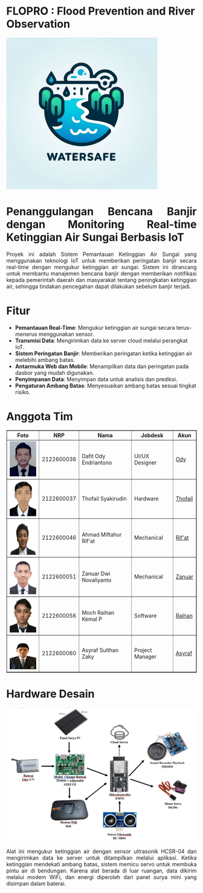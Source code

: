 # FLOPRO : Flood Prevention and River Observation
<!DOCTYPE html>
<html lang="id">
<head>
    <meta charset="UTF-8">
    <meta name="viewport" content="width=device-width, initial-scale=1.0">
    <meta http-equiv="X-UA-Compatible" content="ie=edge">
    <img src= "https://github.com/RaihanKP10/FLOPRO-Flood-Prevention-and-River-Observation/blob/main/Assets/logo%20watersafe.jpg"  width = 400 align-items = center>

</head>
    <div align="justify">
        <h1>Penanggulangan Bencana Banjir dengan Monitoring Real-time Ketinggian Air Sungai Berbasis IoT</h1>
        <p>Proyek ini adalah Sistem Pemantauan Ketinggian Air Sungai yang menggunakan teknologi IoT untuk memberikan peringatan banjir secara real-time dengan mengukur ketinggian air sungai. Sistem ini dirancang untuk membantu manajemen bencana banjir dengan memberikan notifikasi kepada pemerintah daerah dan masyarakat tentang peningkatan ketinggian air, sehingga tindakan pencegahan dapat dilakukan sebelum banjir terjadi.</p>
    </div>
    <div>
        <h1>Fitur</h1>
        <ul>
            <li><b>Pemantauan Real-Time</b>: Mengukur ketinggian air sungai secara terus-menerus menggunakan sensor.</li>
            <li><b>Transmisi Data</b>: Mengirimkan data ke server cloud melalui perangkat IoT.</li>
            <li><b>Sistem Peringatan Banjir</b>: Memberikan peringatan ketika ketinggian air melebihi ambang batas.</li>
            <li><b>Antarmuka Web dan Mobile</b>: Menampilkan data dan peringatan pada dasbor yang mudah digunakan.</li>
            <li><b>Penyimpanan Data</b>: Menyimpan data untuk analisis dan prediksi.</li>
            <li><b>Pengaturan Ambang Batas</b>: Menyesuaikan ambang batas sesuai tingkat risiko.</li>
        </ul>
    </div>
    <div>
        <h1>Anggota Tim</h1>
        <table style="width:100%" border="1px" cellspacing="0" cellpadding="10">
            <tr>
                <th>Foto</th>
                <th>NRP</th>
                <th>Nama</th>
                <th>Jobdesk</th>
                <th>Akun</th>
            </tr>
            <tr>
                <td align="center"><img src="https://github.com/RaihanKP10/FLOPRO-Flood-Prevention-and-River-Observation/blob/main/Assets/Screenshot%202024-10-28%20101007.png" alt="Foto Ody" width="100"></td>
                <td>2122600036</td>
                <td>Dafit Ody Endriantono</td>
                <td>UI/UX Designer</td>
                <td><a href="https://github.com/DafitOdy-In">Ody</a></td>
            </tr>
            <tr>
                <td align="center"><img src="https://github.com/RaihanKP10/FLOPRO-Flood-Prevention-and-River-Observation/blob/main/Assets/Screenshot%202024-10-28%20101120.png" alt="Foto Thofail" width="100"></td>
                <td>2122600037</td>
                <td>Thofail Syakirudin</td>
                <td>Hardware</td>
                <td><a href="https://github.com/DzavanTS">Thofail</a></td>
            </tr>
            <tr>
                <td align="center"><img src="https://github.com/RaihanKP10/FLOPRO-Flood-Prevention-and-River-Observation/blob/main/Assets/Screenshot%202024-10-28%20101217.png" alt="Foto Rif'at" width="100"></td>
                <td>2122600046</td>
                <td>Ahmad Miftahur Rif'at</td>
                <td>Mechanical</td>
                <td><a href="#">Rif'at</a></td>
            </tr>
            <tr>
                <td align="center"><img src="https://github.com/RaihanKP10/FLOPRO-Flood-Prevention-and-River-Observation/blob/main/Assets/Screenshot%202024-10-28%20101243.png" alt="Foto Zanuar" width="100"></td>
                <td>2122600051</td>
                <td>Zanuar Dwi Novaliyanto</td>
                <td>Mechanical</td>
                <td><a href="https://github.com/ZanuarDwiNovaliyanto">Zanuar</a></td>
            </tr>
            <tr>
                <td align="center"><img src="https://github.com/RaihanKP10/FLOPRO-Flood-Prevention-and-River-Observation/blob/main/Assets/Screenshot%202024-10-28%20101315.png" alt="Foto Raihan" width="100"></td>
                <td>2122600056</td>
                <td>Moch Raihan Kemal P</td>
                <td>Software</td>
                <td><a href="https://github.com/RaihanKP10">Raihan</a></td>
            </tr>
            <tr>
                <td align="center"><img src="https://github.com/RaihanKP10/FLOPRO-Flood-Prevention-and-River-Observation/blob/main/Assets/Screenshot%202024-10-28%20101343.png" alt="Foto Asyraf" width="100"></td>
                <td>2122600060</td>
                <td>Asyraf Sulthan Zaky</td>
                <td>Project Manager</td>
                <td><a href="https://github.com/AsyrafSinclair">Asyraf</a></td>
            </tr>
        </table>
    </div>
    <div align="justify">
        <h1>Hardware Desain</h1>
        <img src="https://github.com/RaihanKP10/FLOPRO-Flood-Prevention-and-River-Observation/blob/main/Hardware/Blok%20Diagram%20v1.png" width="1000">
        <p>Alat ini mengukur ketinggian air dengan sensor ultrasonik HCSR-04 dan mengirimkan data ke server untuk ditampilkan melalui aplikasi. Ketika ketinggian mendekati ambang batas, sistem memicu servo untuk membuka pintu air di bendungan. Karena alat berada di luar ruangan, data dikirim melalui modem WiFi, dan energi diperoleh dari panel surya mini yang disimpan dalam baterai.</p>
    </div>
</body>
</html>
